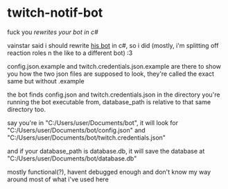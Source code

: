 # twitch-notif-bot

fuck you *rewrites your bot in c#*

vainstar said i should rewrite [his bot](https://github.com/vainstar1/GrassGuyBot) in c#, so i did (mostly, i'm splitting off reaction roles n the like to a different bot) :3

config.json.example and twitch.credentials.json.example are there to show you how the two json files are supposed to look, they're called the exact same but without .example

the bot finds config.json and twitch.credentials.json in the directory you're running the bot executable from, database_path is relative to that same directory too.

say you're in "C:/Users/user/Documents/bot", it will look for "C:/Users/user/Documents/bot/config.json" and "C:/Users/user/Documents/bot/twitch.credentials.json"

and if your database_path is database.db, it will save the database at "C:/Users/user/Documents/bot/database.db"

mostly functional(?), havent debugged enough and don't know my way around most of what i've used here
